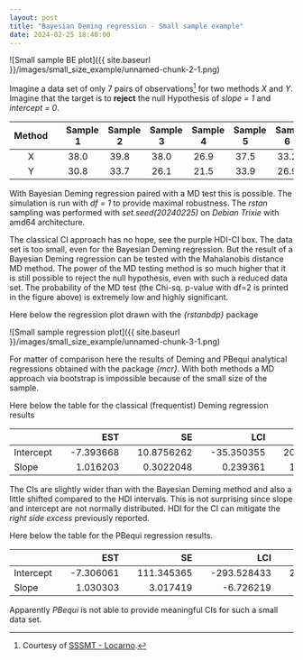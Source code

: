 ```yaml
---
layout: post
title: "Bayesian Deming regression - Small sample example"
date: 2024-02-25 18:40:00
---
```


![Small sample BE plot]({{ site.baseurl }}/images/small_size_example/unnamed-chunk-2-1.png)

Imagine a data set of only 7 pairs of observations[^dsource] for two methods *X*
and *Y*. Imagine that the target is to **reject** the null Hypothesis of
*slope = 1* and *intercept = 0*. 

[^dsource]: Courtesy of [SSSMT - Locarno](https://www.cpslocarno.ti.ch/index.php/home/sss/).



|   Method&emsp;   |   Sample 1&emsp;  |   Sample 2&emsp;  |   Sample 3&emsp;  |   Sample 4&emsp;  |   Sample 5&emsp;  |  Sample 6&emsp;   |  Sample 7   |
| :--------------: | :---------------: | :---------------: | :---------------: | :---------------: | :---------------: | :---------------: | :---------: |
|     X&emsp;      |     38.0&emsp;    |     39.8&emsp;    |     38.0&emsp;    |     26.9&emsp;    |     37.5&emsp;    |     33.2&emsp;    |     36.9    |
|     Y&emsp;      |     30.8&emsp;    |     33.7&emsp;    |     26.1&emsp;    |     21.5&emsp;    |     33.9&emsp;    |     26.9&emsp;    |     29.7    |


With Bayesian Deming regression paired with a MD test this is possible. The simulation is run with *df = 1* to provide maximal robustness. The *rstan* sampling was performed with *set.seed(20240225)* on *Debian Trixie* with amd64 architecture.

The classical CI approach has no hope, see the purple HDI-CI box. The data set is too small, even for the
Bayesian Deming regression. But the result of a Bayesian Deming regression can be tested with the Mahalanobis distance MD method. The power of the MD testing method is so much higher that it is still possible to reject the null hypothesis, even with such a reduced data set. The probability of the MD test (the Chi-sq. p-value with df=2 
is printed in the figure above) is extremely low and highly significant.

Here below the regression plot drawn with the *{rstanbdp}* package

![Small sample regression plot]({{ site.baseurl }}/images/small_size_example/unnamed-chunk-3-1.png)

For matter of comparison here the results of Deming and PBequi
analytical regressions obtained with the package *{mcr}*. With both
methods a MD approach via bootstrap is impossible because of the small
size of the sample.

Here below the table for the classical (frequentist) Deming regression results



|                 |       EST&emsp;   |         SE&emsp;  |        LCI&emsp;  |       UCI  |
|:----------------|----------------:  |-----------------: |-----------------: |----------: |
| Intercept&emsp; | \-7.393668&emsp;  | 10.8756262&emsp;  | \-35.350355&emsp; | 20.563020  |
| Slope&emsp;     |  1.016203&emsp;   |  0.3022048&emsp;  |   0.239361&emsp;  |  1.793046  |


The CIs are slightly wider than with the Bayesian Deming method and also
a little shifted compared to the HDI intervals. This is not surprising
since slope and intercept are not normally distributed. HDI for the CI
can mitigate the *right side excess* previously reported.

Here below the table for the PBequi regression results.



|                 |       EST&emsp;  |         SE&emsp; |         LCI&emsp;  |  UCI&emsp; |
|:----------------|-----------------:|-----------------:|-------------------:|-----------:|
| Intercept&emsp; | \-7.306061&emsp; | 111.345365&emsp; | \-293.528433&emsp; | 278.916312 |
| Slope&emsp;     |  1.030303&emsp;  |   3.017419&emsp; |   \-6.726219&emsp; |   8.786825 |



Apparently *PBequi* is not able to provide meaningful CIs for such a small
data set.


